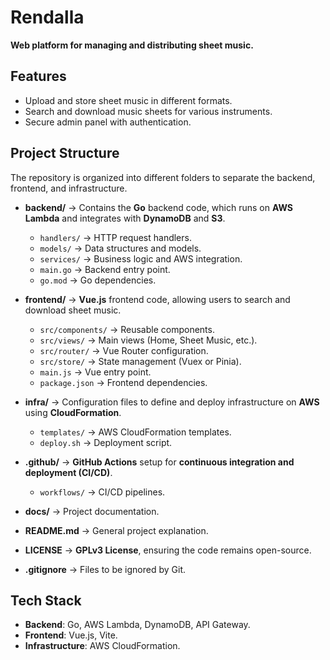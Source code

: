 # Rendalla
**Web platform for managing and distributing sheet music.**  

## Features
- Upload and store sheet music in different formats.
- Search and download music sheets for various instruments.
- Secure admin panel with authentication.

## Project Structure

The repository is organized into different folders to separate the backend, frontend, and infrastructure.

- **backend/** → Contains the **Go** backend code, which runs on **AWS Lambda** and integrates with **DynamoDB** and **S3**.
  - `handlers/` → HTTP request handlers.
  - `models/` → Data structures and models.
  - `services/` → Business logic and AWS integration.
  - `main.go` → Backend entry point.
  - `go.mod` → Go dependencies.

- **frontend/** → **Vue.js** frontend code, allowing users to search and download sheet music.
  - `src/components/` → Reusable components.
  - `src/views/` → Main views (Home, Sheet Music, etc.).
  - `src/router/` → Vue Router configuration.
  - `src/store/` → State management (Vuex or Pinia).
  - `main.js` → Vue entry point.
  - `package.json` → Frontend dependencies.

- **infra/** → Configuration files to define and deploy infrastructure on **AWS** using **CloudFormation**.
  - `templates/` → AWS CloudFormation templates.
  - `deploy.sh` → Deployment script.

- **.github/** → **GitHub Actions** setup for **continuous integration and deployment (CI/CD)**.
  - `workflows/` → CI/CD pipelines.

- **docs/** → Project documentation.

- **README.md** → General project explanation.
- **LICENSE** → **GPLv3 License**, ensuring the code remains open-source.
- **.gitignore** → Files to be ignored by Git.

## Tech Stack
- **Backend**: Go, AWS Lambda, DynamoDB, API Gateway.
- **Frontend**: Vue.js, Vite.
- **Infrastructure**: AWS CloudFormation.
